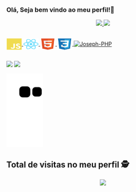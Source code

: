 ### Olá, Seja bem vindo ao meu perfil!👋

<div align="center">
  <a href="https://github.com/jojox6">
  <img height = "180em" src="https://github-readme-stats.vercel.app/api/?username=jojox6&show_icons=true&theme=dark&include_all_commits=true&count_private=true" />
  <img height = "180em" src="https://github-readme-stats.vercel.app/api/top-langs/?username=jojox6&layout=compact&langs_count=16&theme=dark" />
</div>
  
##
  
  
<div style="display: inline_block">
  <img align="center" alt="Joseph-Js" height="30" width="40" src="https://raw.githubusercontent.com/devicons/devicon/master/icons/javascript/javascript-plain.svg">
  <img align="center" alt="Joseph-React" height="30" width="40" src="https://raw.githubusercontent.com/devicons/devicon/master/icons/react/react-original.svg">
  <img align="center" alt="Joseph-HTML" height="30" width="40" src="https://raw.githubusercontent.com/devicons/devicon/master/icons/html5/html5-original.svg">
  <img align="center" alt="Joseph-CSS" height="30" width="40" src="https://raw.githubusercontent.com/devicons/devicon/master/icons/css3/css3-original.svg">
  <img align="center" alt="Joseph-PHP" height="30" width="40" src="https://cdn.jsdelivr.net/gh/devicons/devicon/icons/php/php-original.svg">
</div>

##
  
<div>
  <a href = "mailto:dougx6@gmail.com"><img src="https://img.shields.io/badge/-Gmail-%23333?style=for-the-badge&logo=gmail&logoColor=white" target="_blank"></a>
  <a href="https://www.linkedin.com/in/joseph-oliveira-743796129" target="_blank"><img src="https://img.shields.io/badge/-LinkedIn-%230077B5?style=for-the-badge&logo=linkedin&logoColor=white" target="_blank"></a> 
 
![Snake animation](https://github.com/jojox6/jojox6/blob/output/github-contribution-grid-snake.svg)
 
</div>
 
## Total de visitas no meu perfil :detective: <br>
 <p align="center"> 
   <img alingn="center" src="https://profile-counter.glitch.me/jojox6/count.svg" />
 </p>
